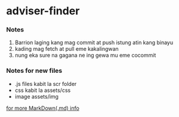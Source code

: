 # adviser-finder

### Notes

1. Barrion laging kang mag commit at push istung atin kang binayu
2. kading mag fetch at pull eme kakalingwan
3. nung eka sure na gagana ne ing gewa mu eme cocommit

### Notes for new files

- .js files kabit la scr folder
- css kabit la assets/css
- image assets/img

[for more MarkDown(.md) info](https://www.markdownguide.org/cheat-sheet/)
